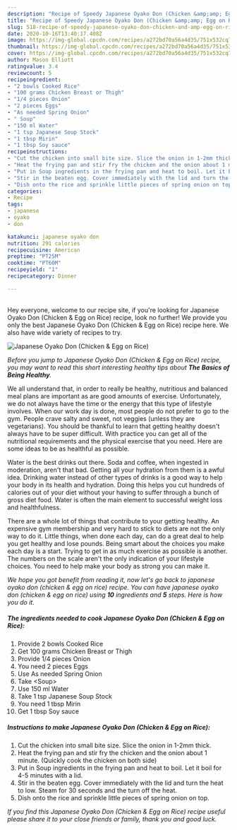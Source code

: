 ```yaml
---
description: "Recipe of Speedy Japanese Oyako Don (Chicken &amp;amp; Egg on Rice)"
title: "Recipe of Speedy Japanese Oyako Don (Chicken &amp;amp; Egg on Rice)"
slug: 518-recipe-of-speedy-japanese-oyako-don-chicken-and-amp-egg-on-rice
date: 2020-10-16T13:40:17.408Z
image: https://img-global.cpcdn.com/recipes/a272bd70a56a4d35/751x532cq70/japanese-oyako-don-chicken-egg-on-rice-recipe-main-photo.jpg
thumbnail: https://img-global.cpcdn.com/recipes/a272bd70a56a4d35/751x532cq70/japanese-oyako-don-chicken-egg-on-rice-recipe-main-photo.jpg
cover: https://img-global.cpcdn.com/recipes/a272bd70a56a4d35/751x532cq70/japanese-oyako-don-chicken-egg-on-rice-recipe-main-photo.jpg
author: Mason Elliott
ratingvalue: 3.4
reviewcount: 5
recipeingredient:
- "2 bowls Cooked Rice"
- "100 grams Chicken Breast or Thigh"
- "1/4 pieces Onion"
- "2 pieces Eggs"
- "As needed Spring Onion"
- " Soup"
- "150 ml Water"
- "1 tsp Japanese Soup Stock"
- "1 tbsp Mirin"
- "1 tbsp Soy sauce"
recipeinstructions:
- "Cut the chicken into small bite size. Slice the onion in 1-2mm thick."
- "Heat the frying pan and stir fry the chicken and the onion about 1 minute. (Quickly cook the chicken on both side)"
- "Put in Soup ingredients in the frying pan and heat to boil. Let it boil for 4-5 minutes with a lid."
- "Stir in the beaten egg. Cover immediately with the lid and turn the heat to low. Steam for 30 seconds and the turn off the heat."
- "Dish onto the rice and sprinkle little pieces of spring onion on top."
categories:
- Recipe
tags:
- japanese
- oyako
- don

katakunci: japanese oyako don 
nutrition: 291 calories
recipecuisine: American
preptime: "PT25M"
cooktime: "PT60M"
recipeyield: "1"
recipecategory: Dinner

---
```

<br>
Hey everyone, welcome to our recipe site, if you're looking for Japanese Oyako Don (Chicken &amp; Egg on Rice) recipe, look no further! We provide you only the best Japanese Oyako Don (Chicken &amp; Egg on Rice) recipe here. We also have wide variety of recipes to try.
<br>


![Japanese Oyako Don (Chicken &amp; Egg on Rice)](https://img-global.cpcdn.com/recipes/a272bd70a56a4d35/751x532cq70/japanese-oyako-don-chicken-egg-on-rice-recipe-main-photo.jpg)

<i>Before you jump to Japanese Oyako Don (Chicken &amp; Egg on Rice) recipe, you may want to read this short interesting healthy tips about <strong>The Basics of Being Healthy</strong>.</i>

We all understand that, in order to really be healthy, nutritious and balanced meal plans are important as are good amounts of exercise. Unfortunately, we do not always have the time or the energy that this type of lifestyle involves. When our work day is done, most people do not prefer to go to the gym. People crave salty and sweet, not veggies (unless they are vegetarians). You should be thankful to learn that getting healthy doesn't always have to be super difficult. With practice you can get all of the nutritional requirements and the physical exercise that you need. Here are some ideas to be as healthful as possible.

Water is the best drinks out there. Soda and coffee, when ingested in moderation, aren't that bad. Getting all your hydration from them is a awful idea. Drinking water instead of other types of drinks is a good way to help your body in its health and hydration. Doing this helps you cut hundreds of calories out of your diet without your having to suffer through a bunch of gross diet food. Water is often the main element to successful weight loss and healthfulness.

There are a whole lot of things that contribute to your getting healthy. An expensive gym membership and very hard to stick to diets are not the only way to do it. Little things, when done each day, can do a great deal to help you get healthy and lose pounds. Being smart about the choices you make each day is a start. Trying to get in as much exercise as possible is another. The numbers on the scale aren't the only indication of your lifestyle choices. You need to help make your body as strong you can make it. 


<i>We hope you got benefit from reading it, now let's go back to japanese oyako don (chicken &amp; egg on rice) recipe. You can have japanese oyako don (chicken &amp; egg on rice) using <strong>10</strong> ingredients and <strong>5</strong> steps. Here is how you do it.
</i>

##### The ingredients needed to cook Japanese Oyako Don (Chicken &amp; Egg on Rice):

1. Provide 2 bowls Cooked Rice
1. Get 100 grams Chicken Breast or Thigh
1. Provide 1/4 pieces Onion
1. You need 2 pieces Eggs
1. Use As needed Spring Onion
1. Take  &lt;Soup&gt;
1. Use 150 ml Water
1. Take 1 tsp Japanese Soup Stock
1. You need 1 tbsp Mirin
1. Get 1 tbsp Soy sauce


##### Instructions to make Japanese Oyako Don (Chicken &amp; Egg on Rice):

1. Cut the chicken into small bite size. Slice the onion in 1-2mm thick.
1. Heat the frying pan and stir fry the chicken and the onion about 1 minute. (Quickly cook the chicken on both side)
1. Put in Soup ingredients in the frying pan and heat to boil. Let it boil for 4-5 minutes with a lid.
1. Stir in the beaten egg. Cover immediately with the lid and turn the heat to low. Steam for 30 seconds and the turn off the heat.
1. Dish onto the rice and sprinkle little pieces of spring onion on top.


<i>If you find this Japanese Oyako Don (Chicken &amp; Egg on Rice) recipe useful please share it to your close friends or family, thank you and good luck.</i>
